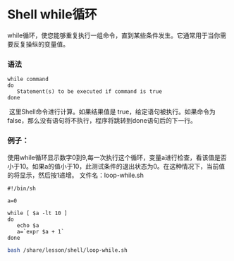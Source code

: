 # Shell while循环 			

while循环，使您能够重复执行一组命令，直到某些条件发生。它通常用于当你需要反复操纵的变量值。

### 语法

```shell
while command
do
   Statement(s) to be executed if command is true
done
```

​	这里Shell命令进行计算。如果结果值是 true，给定语句被执行。如果命令为 false，那么没有语句将不执行，程序将跳转到done语句后的下一行。

### 例子：

使用while循环显示数字0到9,每一次执行这个循环，变量a进行检查，看该值是否小于10。如果a的值小于10，此测试条件的退出状态为0。在这种情况下，当前值的将显示，然后按1递增。
文件名：loop-while.sh

```shell
#!/bin/sh

a=0

while [ $a -lt 10 ]
do
   echo $a
   a=`expr $a + 1`
done
```

```bash
bash /share/lesson/shell/loop-while.sh
```



